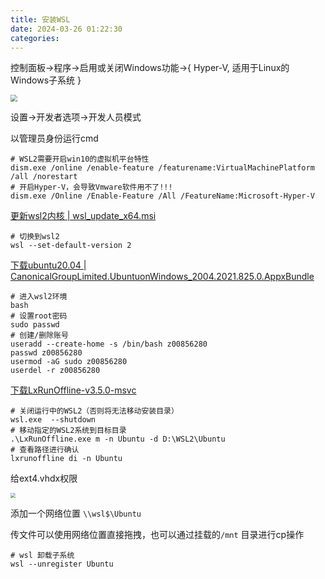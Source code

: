 ```yaml
---
title: 安装WSL
date: 2024-03-26 01:22:30
categories:
---
```


控制面板→程序→启用或关闭Windows功能→{ Hyper-V, 适用于Linux的Windows子系统 }

<img src="https://raw.githubusercontent.com/tanwlanyue/image/master/202403292220235.png" style="zoom:67%;" />

设置→开发者选项→开发人员模式

以管理员身份运行cmd

```shell
# WSL2需要开启win10的虚拟机平台特性
dism.exe /online /enable-feature /featurename:VirtualMachinePlatform /all /norestart
# 开启Hyper-V，会导致Vmware软件用不了!!!
dism.exe /Online /Enable-Feature /All /FeatureName:Microsoft-Hyper-V
```

<!-- more -->

[更新wsl2内核 | wsl_update_x64.msi](https://wslstorestorage.blob.core.windows.net/wslblob/wsl_update_x64.msi)

```shell
# 切换到wsl2
wsl --set-default-version 2
```

[下载ubuntu20.04 | CanonicalGroupLimited.UbuntuonWindows_2004.2021.825.0.AppxBundle](https://aka.ms/wslubuntu2004)

```shell
# 进入wsl2环境
bash
# 设置root密码
sudo passwd
# 创建/删除账号
useradd --create-home -s /bin/bash z00856280
passwd z00856280
usermod -aG sudo z00856280
userdel -r z00856280
```

[下载LxRunOffline-v3.5.0-msvc](https://github.com/DDoSolitary/LxRunOffline/releases/download/v3.5.0/LxRunOffline-v3.5.0-msvc.zip)

```shell
# 关闭运行中的WSL2（否则将无法移动安装目录）
wsl.exe  --shutdown
# 移动指定的WSL2系统到目标目录
.\LxRunOffline.exe m -n Ubuntu -d D:\WSL2\Ubuntu
# 查看路径进行确认
lxrunoffline di -n Ubuntu
```

给ext4.vhdx权限

<img src="https://raw.githubusercontent.com/tanwlanyue/image/master/202403292221907.png" style="zoom:50%;" />

添加一个网络位置 `\\wsl$\Ubuntu`

传文件可以使用网络位置直接拖拽，也可以通过挂载的`/mnt` 目录进行cp操作

```shell
# wsl 卸载子系统
wsl --unregister Ubuntu
```
